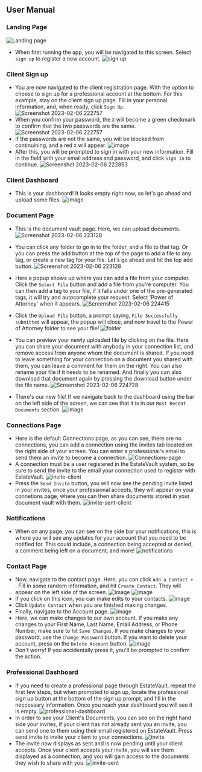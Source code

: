 ## User Manual

### Landing Page
![Landing page](https://user-images.githubusercontent.com/70381945/206295189-05931d0e-68da-4a60-b11c-88353e50a58d.png)
- When first running the app, you will be navigated to this screen. Select `sign up` to register a new account.
![sign up](https://user-images.githubusercontent.com/70381945/206295356-03bce382-8620-42d3-aa8c-ffbae3315496.png)
### Client Sign up
- You are now navigated to the client registration page. With the option to choose to sign up for a professional account at the bottom. For this example, stay on the client sign up page. Fill in your personal information, and, when ready, click `Sign Up`.
![Screenshot 2023-02-06 222757](https://user-images.githubusercontent.com/89540335/217141520-215bfd65-ec8a-46c6-a4c5-7aae92d35b7d.png)
- When you confirm your password, the `X` will become a green checkmark to confirm that the two passwords are the same.
![Screenshot 2023-02-06 222757](https://user-images.githubusercontent.com/89540335/217141520-215bfd65-ec8a-46c6-a4c5-7aae92d35b7d.png)
- If the passwords are not the same, you will be blocked from continuining, and a red `X` will appear. 
![image](https://user-images.githubusercontent.com/70381945/206295607-c5dac853-f9c3-4dae-a4dd-328e8ff19f5a.png)
- After this, you will be prompted to sign in with your new information. Fill in the field with your email address and password, and click `Sign In` to continue.
![Screenshot 2023-02-06 222853](https://user-images.githubusercontent.com/89540335/217141798-cdfc129b-c1ad-4754-b2ad-15081f54f738.png)
### Client Dashboard
- This is your dashboard! It looks empty right now, so let's go ahead and upload some files.
![image](https://github.com/nateslagter/EstateVault/blob/main/Auxiliary%20Files/homeview.png)
### Document Page
- This is the document vault page. Here, we can upload documents.
![Screenshot 2023-02-06 223128](https://github.com/nateslagter/EstateVault/blob/main/Auxiliary%20Files/document-landing.png)
- You can click any folder to go in to the folder, and a file to that tag. Or you can press the add button at the top of the page to add a file to any tag, or create a new tag for your file. Let's go ahead and hit the top add button.
![Screenshot 2023-02-06 223128](https://github.com/nateslagter/EstateVault/blob/main/Auxiliary%20Files/document-landing.png)

- Here a popup shows up where you can add a file from your computer. Click the `Select File` button and add a file from you're computer. You can then add a tag to your file, if it falls under one of the pre-generated tags, it will try and autocomplete your request. Select 'Power of Attorney' when it appears. 
![Screenshot 2023-02-06 224415](https://github.com/nateslagter/EstateVault/blob/main/Auxiliary%20Files/upload-file.png)

- Click the `Upload File` button, a prompt saying, `File Successfully submitted` will appear, the popup will close, and now travel to the Power of Attorney folder to see your file!
![folder](https://github.com/nateslagter/EstateVault/blob/main/Auxiliary%20Files/power-of-attorney-folder.png)

- You can preview your newly uploaded file by clicking on the file. Here you can share your document with anybody in your connection list, and remove access from anyone whom the document is shared. If you need to leave something for your connection on a document you shared with them, you can leave a comment for them on the right. You can also rename your file if it needs to be renamed. And finally you can also download that document again by pressing the download button under the file name.
![Screenshot 2023-02-06 224728](https://github.com/nateslagter/EstateVault/blob/main/Auxiliary%20Files/file-preview.png)

- There's our new file! If we navigate back to the dashboard using the bar on the left side of the screen, we can see that it is in our `Most Recent Documents` section.
![image](https://user-images.githubusercontent.com/70381945/206297392-543773fd-f748-4564-97e6-7cef9a693992.png)

### Connections Page
- Here is the default Connections page, as you can see, there are no connections, you can add a connection using the invites tab located on the right side of your screen. You can enter a professional's email to send them an invite to become a connection.
![Connections-page](https://user-images.githubusercontent.com/89540335/217147812-5d68ecc6-7873-4c6a-b77d-288900e76b67.png)
- A connection must be a user registered in the EstateVault system, so be sure to send the invite to the email your connection used to register with EstateVault.
![invite-client](https://user-images.githubusercontent.com/89540335/217148279-7f6f65a0-f285-4a20-acea-86a9e2270dc0.png)
- Press the `Send Invite` button, you will now see the pending invite listed in your invites, once your professional accepts, they will appear on your connetions page, where you can then share documents stored in your document vault with them.
![invite-sent-client](https://user-images.githubusercontent.com/89540335/217148420-d6f7ab5b-3312-48be-b33f-095c7b51f735.png)

### Notifications
- When on any page, you can see on the side bar your notifications, this is where you will see any updates for your account that you need to be notified for. This could include, a connection being accepted or denied, a comment being left on a document, and more!
![notifications](https://github.com/nateslagter/EstateVault/blob/main/Auxiliary%20Files/notifications.png)

### Contact Page
- Now, navigate to the contact page. Here, you can click `Add a Contact + `. Fill in some random information, and hit `Create Contact`. They will appear on the left side of the screen.
![image](https://user-images.githubusercontent.com/70381945/206297638-47cebdcd-b3f6-4e05-8cda-92df4f50a8ef.png)
![image](https://user-images.githubusercontent.com/70381945/206297664-402185fd-67b1-42c1-87d0-f9406b2b0624.png)
- If you click on this icon, you can make edits to your contacts.
![image](https://user-images.githubusercontent.com/70381945/206297717-6a069e9e-ce45-4a64-81a8-f7bc5db0f438.png)
- Click `Update Contact` when you are finished making changes.
- Finally, navigate to the Account page.
![image](https://user-images.githubusercontent.com/70381945/206297961-fd99dd93-784c-4234-8294-3e5817f96a3b.png)
- Here, we can make changes to our own account. If you make any changes to your First Name, Last Name, Email Address, or Phone Number, make sure to hit `Save Changes`. If you make changes to your password, use the `Change Password` button. If you want to delete your account, press on the `Delete Account` button.
![image](https://user-images.githubusercontent.com/70381945/206298161-cf9912ba-3a6d-49f6-a1c4-a0becfe8d9ed.png)
- Don't worry! If you accidentally press it, you'll be prompted to confirm the action.

### Professional Dashboard
- If you need to create a professional page through EstateVault, repeat the first few steps, but when prompted to sign up, locate the professional sign up button at the bottom of the sign up prompt, and fill in the neccessary information. Once you reach your dashboard you will see it is empty.
![professional-dashboard](https://user-images.githubusercontent.com/89540335/217145234-9adb281a-711e-45a2-920f-f9b98cfb9efa.png)
- In order to see your Client's Documents, you can see on the right hand side your invites, if your client has not already sent you an invite, you can send one to them using their email registered on EstateVault. Press send invite to invite your client to your connections.
![invite](https://user-images.githubusercontent.com/89540335/217145575-68ccaa23-ccbc-43eb-9d81-b4883c2b3250.png)
- The invite now displays as sent and is now pending until your client accepts. Once your client accepts your invite, you will see them displayed as a connection, and you will gain access to the documents they wish to share with you.
![invite-sent](https://user-images.githubusercontent.com/89540335/217145854-78ad607f-302a-420b-a454-939acfd07a2c.png)















